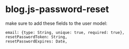 # blog.js-password-reset

make sure to add these fields to the user model:

    email: {type: String, unique: true, required: true},
    resetPasswordToken: String,
    resetPasswordExpires: Date,
